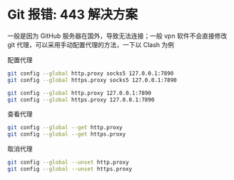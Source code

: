 # Git 报错: 443 解决方案

一般是因为 GitHub 服务器在国外，导致无法连接；一般 vpn 软件不会直接修改 git 代理，可以采用手动配置代理的方法，一下以 Clash 为例

配置代理

```bash
git config --global http.proxy socks5 127.0.0.1:7890
git config --global https.proxy socks5 127.0.0.1:7890

git config --global http.proxy 127.0.0.1:7890
git config --global https.proxy 127.0.0.1:7890
```

查看代理

```bash
git config --global --get http.proxy
git config --global --get https.proxy
```

取消代理

```bash
git config --global --unset http.proxy
git config --global --unset https.proxy
```

